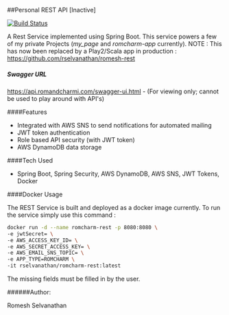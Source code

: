 ##Personal REST API [Inactive]

[![Build Status](https://travis-ci.org/rselvanathan/romcharm-rest.svg?branch=master)](https://travis-ci.org/rselvanathan/romcharm-rest)

A Rest Service implemented using Spring Boot. This service powers a few of my private Projects (_my_page_ and _romcharm-app_ 
currently). NOTE : This has now been replaced by a Play2/Scala app in production : https://github.com/rselvanathan/romesh-rest

##### Swagger URL 
https://api.romandcharmi.com/swagger-ui.html - 
(For viewing only; cannot be used to play around with API's)

####Features
 - Integrated with AWS SNS to send notifications for automated mailing
 - JWT token authentication
 - Role based API security (with JWT token)
 - AWS DynamoDB data storage
 
####Tech Used 
 - Spring Boot, Spring Security, AWS DynamoDB, AWS SNS, JWT Tokens, Docker
 
####Docker Usage

The REST Service is built and deployed as a docker image currently. To run the service simply use
this command :

```bash
docker run -d --name romcharm-rest -p 8080:8080 \
-e jwtSecret= \
-e AWS_ACCESS_KEY_ID= \
-e AWS_SECRET_ACCESS_KEY= \
-e AWS_EMAIL_SNS_TOPIC= \
-e APP_TYPE=ROMCHARM \
-it rselvanathan/romcharm-rest:latest
```

The missing fields must be filled in by the user.

######Author:

Romesh Selvanathan
